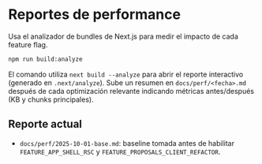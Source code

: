 # Reportes de performance

Usa el analizador de bundles de Next.js para medir el impacto de cada feature flag.

```bash
npm run build:analyze
```

El comando utiliza `next build --analyze` para abrir el reporte interactivo (generado en `.next/analyze`). Sube un resumen en `docs/perf/<fecha>.md` después de cada optimización relevante indicando métricas antes/después (KB y chunks principales).

## Reporte actual

- `docs/perf/2025-10-01-base.md`: baseline tomada antes de habilitar `FEATURE_APP_SHELL_RSC` y `FEATURE_PROPOSALS_CLIENT_REFACTOR`.
